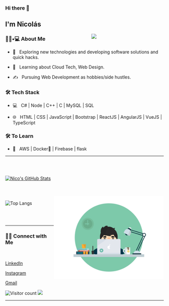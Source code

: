 ### Hi there 👋<h2> I'm Nicolás</h2>

<img align='right' src="https://media.giphy.com/media/M9gbBd9nbDrOTu1Mqx/giphy.gif" width="230">

<h3> 👨🏻•💻 About Me </h3>



- 🤔 &nbsp; Exploring new technologies and developing software solutions and quick hacks.

- 🌱 &nbsp; Learning about Cloud Tech, Web Design.

- ✍️ &nbsp; Pursuing Web Development as hobbies/side hustles.



<h3>🛠 Tech Stack</h3>



- 💻 &nbsp; C# | Node | C++ | C | MySQL | SQL 

- 🌐 &nbsp; HTML | CSS | JavaScript | Bootstrap | ReactJS | AngularJS | VueJS | TypeScript

<!--

- 🛢 &nbsp; MySQL | MongoDB | SQL 

- 🔧 &nbsp; Git  | Selenium | Reverse Engenieering

- 🖥 &nbsp; Illustrator| Photoshop | InDesign

-->



<h3>🛠 To Learn</h3>

- 🔧 &nbsp; AWS | Docker🐳 | Firebase | flask

<hr>



<br/><br/>

[![Nico's GitHub Stats](https://github-readme-stats.vercel.app/api?username=nbuzzi&show_icons=true)](https://github.com/nbuzzi)

<br/>

<br/>

<img src="https://github.com/nirala69/nirala69/blob/master/70804f7e25b11f29db904f2fa7b4cd9d.gif" width="350" align='right'>

![Top Langs](https://github-readme-stats.vercel.app/api/top-langs/?username=nbuzzi&show_icons=true)

<br><br>



<hr>



<h3> 🤝🏻 Connect with Me </h3>

<br>



<p align="center">

<a href="https://www.linkedin.com/in/nicol%C3%A1s-buzzi-a76837112/">LinkedIn</a>

<a href="https://www.instagram.com/buzzinico/">Instagram</a>

<a href="mailto:nico.cbuzzi@gmail.com">Gmail</a>

</p>





![Visitor count](https://visitor-badge.laobi.icu/badge?page_id=nbuzzi)   <img src="https://media.giphy.com/media/dxn6fRlTIShoeBr69N/giphy.gif" width="30">





<hr>


